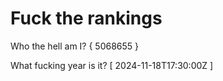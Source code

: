 # Fuck the rankings

Who the hell am I?
{ 5068655 }

What fucking year is it?
[ 2024-11-18T17:30:00Z ]
